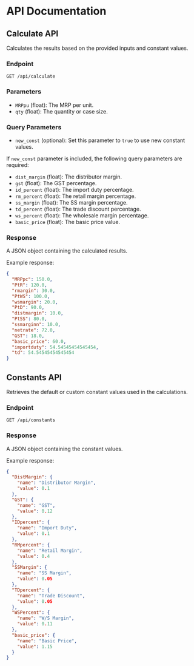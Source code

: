 # API Documentation

## Calculate API

Calculates the results based on the provided inputs and constant values.

### Endpoint

```
GET /api/calculate
```

### Parameters

- `MRPpu` (float): The MRP per unit.
- `qty` (float): The quantity or case size.

### Query Parameters

- `new_const` (optional): Set this parameter to `true` to use new constant values.

If `new_const` parameter is included, the following query parameters are required:

- `dist_margin` (float): The distributor margin.
- `gst` (float): The GST percentage.
- `id_percent` (float): The import duty percentage.
- `rm_percent` (float): The retail margin percentage.
- `ss_margin` (float): The SS margin percentage.
- `td_percent` (float): The trade discount percentage.
- `ws_percent` (float): The wholesale margin percentage.
- `basic_price` (float): The basic price value.

### Response

A JSON object containing the calculated results.

Example response:

```json
{
  "MRPpc": 150.0,
  "PtR": 120.0,
  "rmargin": 30.0,
  "PtWS": 100.0,
  "wsmargin": 20.0,
  "PtD": 90.0,
  "distmargin": 10.0,
  "PtSS": 80.0,
  "ssmarginn": 10.0,
  "netrate": 72.0,
  "GST": 18.0,
  "basic_price": 60.0,
  "importduty": 54.54545454545454,
  "td": 54.54545454545454
}
```

## Constants API

Retrieves the default or custom constant values used in the calculations.

### Endpoint

```
GET /api/constants
```

### Response

A JSON object containing the constant values.

Example response:

```json
{
  "DistMargin": {
    "name": "Distributor Margin",
    "value": 0.1
  },
  "GST": {
    "name": "GST",
    "value": 0.12
  },
  "IDpercent": {
    "name": "Import Duty",
    "value": 0.1
  },
  "RMpercent": {
    "name": "Retail Margin",
    "value": 0.4
  },
  "SSMargin": {
    "name": "SS Margin",
    "value": 0.05
  },
  "TDpercent": {
    "name": "Trade Discount",
    "value": 0.05
  },
  "WSPercent": {
    "name": "W/S Margin",
    "value": 0.11
  },
  "basic_price": {
    "name": "Basic Price",
    "value": 1.15
  }
}
```

